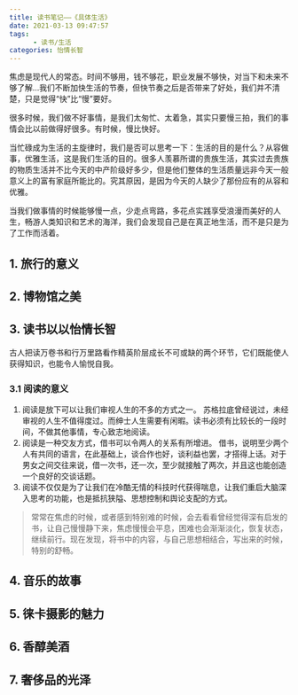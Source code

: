```yaml
---
title: 读书笔记——《具体生活》
date: 2021-03-13 09:47:57
tags: 
      - 读书/生活
categories: 怡情长智
---
```


  焦虑是现代人的常态。时间不够用，钱不够花，职业发展不够快，对当下和未来不够了解...我们不断加快生活的节奏，但快节奏之后是否带来了好处，我们并不清楚，只是觉得“快”比“慢”要好。

  很多时候，我们做不好事情，是我们太匆忙、太着急，其实只要慢三拍，我们的事情会比以前做得好很多。有时候，慢比快好。

  当忙碌成为生活的主旋律时，我们是否可以思考一下：生活的目的是什么？从容做事，优雅生活，这是我们生活的目的。很多人羡慕所谓的贵族生活，其实过去贵族的物质生活并不比今天的中产阶级好多少，但是他们整体的生活质量远非今天一般意义上的富有家庭所能比的。究其原因，是因为今天的人缺少了那份应有的从容和优雅。

  当我们做事情的时候能够慢一点，少走点弯路，多花点实践享受浪漫而美好的人生，畅游人类知识和艺术的海洋，我们会发现自己是在真正地生活，而不是只是为了工作而活着。

<!--more-->

## 1. 旅行的意义

## 2. 博物馆之美

## 3. 读书以以怡情长智
  古人把读万卷书和行万里路看作精英阶层成长不可或缺的两个环节，它们既能使人获得知识，也能令人愉悦自我。
### 3.1 阅读的意义
  1. 阅读是放下可以让我们审视人生的不多的方式之一。
     苏格拉底曾经说过，未经审视的人生不值得度过。而绅士人生需要有闲暇。读书必须有比较长的一段时间，不做其他事情，专心致志地阅读。
  2. 阅读是一种交友方式，借书可以令两人的关系有所增进。
     借书，说明至少两个人有共同的语言，在此基础上，谈合作也好，谈利益也罢，才搭得上话。对于男女之间交往来说，借一次书，还一次，至少就接触了两次，并且这也能创造一个良好的交谈话题。
  3. 阅读不仅仅是为了让我们在冷酷无情的科技时代获得喘息，让我们重启大脑深入思考的功能，也是抵抗狭隘、思想控制和舆论支配的方式。
  > 常常在焦虑的时候，或者感到特别难的时候，会去看看曾经觉得深有启发的书，让自己慢慢静下来，焦虑慢慢会平息，困难也会渐渐淡化，恢复状态，继续前行。现在发现，将书中的内容，与自己思想相结合，写出来的时候，特别的舒畅。


## 4. 音乐的故事

## 5. 徕卡摄影的魅力

## 6. 香醇美酒

## 7. 奢侈品的光泽

